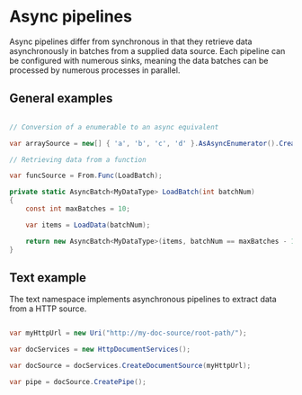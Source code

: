 # Async pipelines

Async pipelines differ from synchronous in that they retrieve data
asynchronously in batches from a supplied data source. 
Each pipeline can be configured with numerous sinks, meaning the data 
batches can be processed by numerous processes
in parallel.

## General examples

```cs

// Conversion of a enumerable to an async equivalent

var arraySource = new[] { 'a', 'b', 'c', 'd' }.AsAsyncEnumerator().CreatePipe();

// Retrieving data from a function

var funcSource = From.Func(LoadBatch);

private static AsyncBatch<MyDataType> LoadBatch(int batchNum)
{
	const int maxBatches = 10;

    var items = LoadData(batchNum);

    return new AsyncBatch<MyDataType>(items, batchNum == maxBatches - 1, batchNum);
}

```

## Text example

The text namespace implements asynchronous pipelines to extract
data from a HTTP source.

```cs

var myHttpUrl = new Uri("http://my-doc-source/root-path/");

var docServices = new HttpDocumentServices();

var docSource = docServices.CreateDocumentSource(myHttpUrl);

var pipe = docSource.CreatePipe();

```